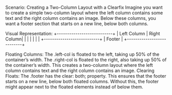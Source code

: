 Scenario: Creating a Two-Column Layout with a Clearfix
Imagine you want to create a simple two-column layout where the left column contains some text and the right column contains an image. 
Below these columns, you want a footer section that starts on a new line, below both columns.

Visual Representation:
+---------------------------+
| Left Column | Right Column|
|             |             |
|             |             |
+---------------------------+
|         Footer            |
+---------------------------+

Floating Columns:
The .left-col is floated to the left, taking up 50% of the container’s width.
The .right-col is floated to the right, also taking up 50% of the container’s width.
This creates a two-column layout where the left column contains text and the right column contains an image.
Clearing Floats:
The .footer has the clear: both; property. This ensures that the footer starts on a new line, below both floated columns. Without this, the footer might appear next to the floated elements instead of below them.
